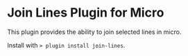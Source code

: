 # Join Lines Plugin for Micro

This plugin provides the ability to join selected lines in micro.

Install with `> plugin install join-lines`.
